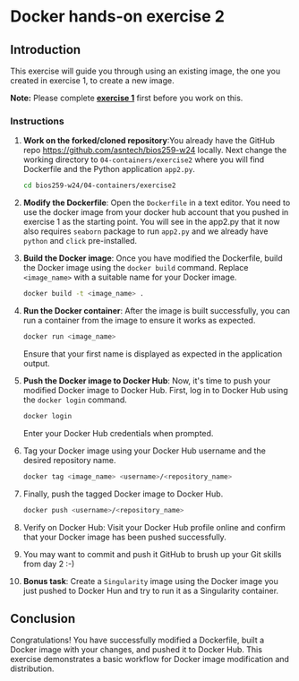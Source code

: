 # Docker hands-on exercise 2

## Introduction
This exercise will guide you through using an existing image, the one you created in exercise 1, to create a new image. 

**Note:** Please complete [**exercise 1**](/04-containers/exercise1/) first before you work on this.

### Instructions

1. **Work on the forked/cloned repository**:You already have the GitHub repo https://github.com/asntech/bios259-w24 locally. Next change the working directory to  `04-containers/exercise2`  where you will find Dockerfile and the Python application `app2.py`.

    ```bash
    cd bios259-w24/04-containers/exercise2
    ```

2. **Modify the Dockerfile**: Open the `Dockerfile` in a text editor. You need to use the docker image from your docker hub account that you pushed in exercise 1 as the starting point. You will see in the app2.py that it now also requires `seaborn` package to run `app2.py` and we already have `python` and `click` pre-installed.


3. **Build the Docker image**: Once you have modified the Dockerfile, build the Docker image using the `docker build` command. Replace `<image_name>` with a suitable name for your Docker image.

    ```bash
    docker build -t <image_name> .
    ```

4. **Run the Docker container**: After the image is built successfully, you can run a container from the image to ensure it works as expected.

    ```bash
    docker run <image_name>
    ```

    Ensure that your first name is displayed as expected in the application output.

5. **Push the Docker image to Docker Hub**: Now, it's time to push your modified Docker image to Docker Hub. First, log in to Docker Hub using the `docker login` command.

    ```bash
    docker login
    ```

    Enter your Docker Hub credentials when prompted.

6. Tag your Docker image using your Docker Hub username and the desired repository name.

    ```bash
    docker tag <image_name> <username>/<repository_name>
    ```

7. Finally, push the tagged Docker image to Docker Hub.

    ```bash
    docker push <username>/<repository_name>
    ```

8. Verify on Docker Hub: Visit your Docker Hub profile online and confirm that your Docker image has been pushed successfully.

9. You may want to commit and push it GitHub to brush up your Git skills from day 2 :-)

10. **Bonus task**: Create a `Singularity` image using the Docker image you just pushed to Docker Hun and try to run it as a Singularity container.

## Conclusion

Congratulations! You have successfully modified a Dockerfile, built a Docker image with your changes, and pushed it to Docker Hub. This exercise demonstrates a basic workflow for Docker image modification and distribution.
